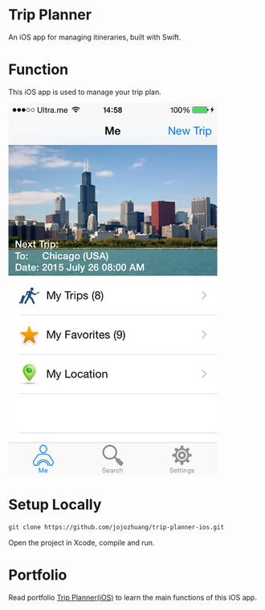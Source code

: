 # Trip Planner
An iOS app for managing itineraries, built with Swift.

# Function
This iOS app is used to manage your trip plan.

<kbd>![image](/Resources/index.png)</kbd>

# Setup Locally
```bash
git clone https://github.com/jojozhuang/trip-planner-ios.git
```
Open the project in Xcode, compile and run.

# Portfolio
Read portfolio [Trip Planner(iOS)](https://jojozhuang.github.io/portfolio/trip-planner-ios/) to learn the main functions of this iOS app.
